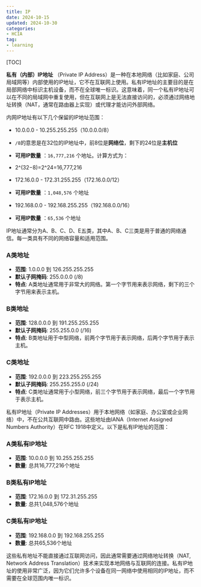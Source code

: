 ```yaml
---
title: IP 
date: 2024-10-15
updated: 2024-10-30
categories: 
- HCIA
tag:
- learning
---
```


[TOC]

**私有（内部）IP地址** （Private IP Address）是一种在本地网络（比如家庭、公司局域网等）内部使用的IP地址，它不在互联网上使用。私有IP地址的主要目的是在局部网络中标识主机设备，而不在全球唯一标识。这意味着，同一个私有IP地址可以在不同的局域网中重复使用，但在互联网上是无法直接访问的，必须通过网络地址转换（NAT，通常在路由器上实现）或代理才能访问外部网络。



内网IP地址有以下几个保留的IP地址范围：

- 10.0.0.0 - 10.255.255.255（10.0.0.0/8）

-  `/8`的意思是在32位的IP地址中，前8位是**网络位**，剩下的24位是**主机位**

- **可用IP数量** ：`16,777,216` 个地址。计算方式为：

- 2^(32−8)=2^24=16,777,216

  

- 172.16.0.0 - 172.31.255.255（172.16.0.0/12）

- **可用IP数量** ：`1,048,576` 个地址

  

- 192.168.0.0 - 192.168.255.255（192.168.0.0/16）

- **可用IP数量** ：`65,536` 个地址



IP地址通常分为A、B、C、D、E五类，其中A、B、C三类是用于普通的网络通信。每一类具有不同的网络容量和适用范围。

### A类地址

- **范围**: 1.0.0.0 到 126.255.255.255
- **默认子网掩码**: 255.0.0.0 (/8)
- **特点**: A类地址通常用于非常大的网络。第一个字节用来表示网络，剩下的三个字节用来表示主机。

### B类地址

- **范围**: 128.0.0.0 到 191.255.255.255
- **默认子网掩码**: 255.255.0.0 (/16)
- **特点**: B类地址用于中型网络，前两个字节用于表示网络，后两个字节用于表示主机。

### C类地址

- **范围**: 192.0.0.0 到 223.255.255.255
- **默认子网掩码**: 255.255.255.0 (/24)
- **特点**: C类地址通常用于小型网络，前三个字节用于表示网络，最后一个字节用于表示主机。





私有IP地址（Private IP Addresses）用于本地网络（如家庭、办公室或企业网络）中，不在公共互联网中路由。这些地址由IANA（Internet Assigned Numbers Authority）在RFC 1918中定义。以下是私有IP地址的范围：

### A类私有IP地址

- **范围**: 10.0.0.0 到 10.255.255.255
- **数量**: 总共16,777,216个地址

### B类私有IP地址

- **范围**: 172.16.0.0 到 172.31.255.255
- **数量**: 总共1,048,576个地址

### C类私有IP地址

- **范围**: 192.168.0.0 到 192.168.255.255
- **数量**: 总共65,536个地址

这些私有地址不能直接通过互联网访问，因此通常需要通过网络地址转换（NAT, Network Address Translation）技术来实现本地网络与互联网的连接。私有IP地址的使用非常广泛，因为它们允许多个设备在同一网络中使用相同的IP地址，而不需要在全球范围内唯一标识。
